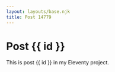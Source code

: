 ```yaml
---
layout: layouts/base.njk
title: Post 14779
---
```


# Post {{ id }}

This is post {{ id }} in my Eleventy project.
